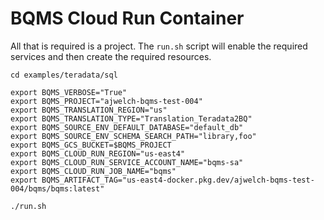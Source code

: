 # BQMS Cloud Run Container

All that is required is a project. The `run.sh` script will enable the required
services and then create the required resources.

```shell
cd examples/teradata/sql

export BQMS_VERBOSE="True"
export BQMS_PROJECT="ajwelch-bqms-test-004"
export BQMS_TRANSLATION_REGION="us"
export BQMS_TRANSLATION_TYPE="Translation_Teradata2BQ"
export BQMS_SOURCE_ENV_DEFAULT_DATABASE="default_db"
export BQMS_SOURCE_ENV_SCHEMA_SEARCH_PATH="library,foo"
export BQMS_GCS_BUCKET=$BQMS_PROJECT
export BQMS_CLOUD_RUN_REGION="us-east4"
export BQMS_CLOUD_RUN_SERVICE_ACCOUNT_NAME="bqms-sa"
export BQMS_CLOUD_RUN_JOB_NAME="bqms"
export BQMS_ARTIFACT_TAG="us-east4-docker.pkg.dev/ajwelch-bqms-test-004/bqms/bqms:latest"

./run.sh
```
